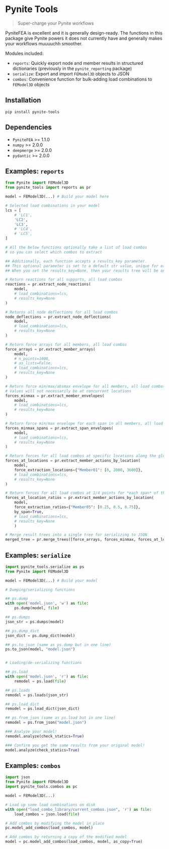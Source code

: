 # Pynite Tools

> Super-charge your Pynite workflows

PyniteFEA is excellent and it is generally design-ready. The functions in this package give Pynite powers it does not currently have and generally makes your workflows muuuuchh smoother.

Modules included:

- `reports`: Quickly export node and member results in structured dictionaries (previously in the `pynite_reporting` package)
- `serialize`: Export and import `FEModel3D` objects to JSON
- `combos`: Convenience function for bulk-adding load combinations to `FEModel3D` objects


## Installation

```
pip install pynite-tools
```

## Dependencies

- `PyniteFEA` >= 1.1.0
- `numpy` >= 2.0.0
- `deepmerge` >= 2.0.0
- `pydantic` >= 2.0.0


## Examples: `reports`

```python
from Pynite import FEModel3D
from pynite_tools import reports as pr

model = FEModel3D(...) # Build your model here

# Selected load combinations in your model
lcs = [
    # 'LC1', 
    'LC2',
    'LC3',
    # 'LC4', 
    # 'LC5',
]

# All the below functions optionally take a list of load combos
# so you can select which combos to extract

## Additionally, each function accepts a results_key parameter.
## This optional parameter is set to a default str value, unique for each function.
## When you set the results_key=None, then your results tree will be one level shallower.

# Return reactions for all supports, all load combos
reactions = pr.extract_node_reactions(
    model,
    # load_combinations=lcs,
    # results_key=None
)

# Returns all node deflections for all load combos
node_deflections = pr.extract_node_deflections(
    model,
    # load_combinations=lcs,
    # results_key=None
)

# Return force arrays for all members, all load combos
force_arrays = pr.extract_member_arrays(
    model,
    # n_points=1000,
    # as_lists=False,
    # load_combinations=lcs,
    # results_key=None
)

# Return force min/max/absmax envelope for all members, all load combos
# Values will not necessarily be at concurrent locations
forces_minmax = pr.extract_member_envelopes(
    model,
    # load_combinations=lcs,
    # results_key=None
)

# Return force min/max envelope for each span in all members, all load combos
forces_minmax_spans = pr.extract_span_envelopes(
    model,
    # load_combinations=lcs,
    # results_key=None
)

# Return forces for all load combos at specific locations along the global member length
forces_at_locations = pr.extract_member_actions_by_location(
    model, 
    force_extraction_locations={"Member01": [0, 2000, 3600]},
    # load_combinations=lcs,
    # results_key=None
)

# Return forces for all load combos at 1/4 points for *each span* of the given members
forces_at_location_ratios = pr.extract_member_actions_by_location(
    model, 
    force_extraction_ratios={"Member05": [0.25, 0.5, 0.75]}, 
    by_span=True,
    # load_combinations=lcs,
    # results_key=None
    )

# Merge result trees into a single tree for serializing to JSON
merged_tree = pr.merge_trees([force_arrays, forces_minmax, forces_at_locations])
```

## Examples: `serialize`

```python
import pynite_tools.serialize as ps
from Pynite import FEModel3D

model = FEModel3D(...) # Build your model

# Dumping/serializing functions

## ps.dump
with open('model.json', 'w') as file:
    ps.dump(model, file)

## ps.dumps
json_str = ps.dumps(model)

## ps.dump_dict
json_dict = ps.dump_dict(model)

## ps.to_json (same as ps.dump but in one line)
ps.to_json(model, "model.json")


# Loading/de-serializing functions

## ps.load
with open('model.json', 'r') as file:
    remodel = ps.load(file)

## ps.loads
remodel = ps.loads(json_str)

## ps.load_dict
remodel = ps.load_dict(json_dict)

## ps.from_json (same as ps.load but in one line)
remodel = ps.from_json("model.json")

### Analyze your model!
remodel.analyze(check_statics=True)

### Confirm you get the same results from your original model!
model.analyze(check_statics=True)
```

## Examples: `combos`

```python
import json
from Pynite import FEModel3D
import pynite_tools.combos as pc

model = FEModel3D(...)

# Load up some load combinations on disk
with open("load_combo_library/current_combos.json", 'r') as file:
    load_combos = json.load(file)

# Add combos by modifying the model in place
pc.model_add_combos(load_combos, model)

# Add combos by returning a copy of the modified model
model = pc.model_add_combos(load_combos, model, as_copy=True)
```


